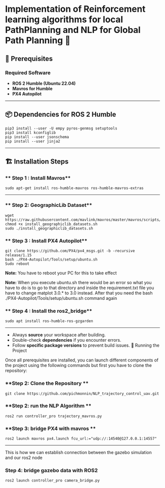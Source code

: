 # Implementation of Reinforcement learning algorithms for local PathPlanning and NLP for Global Path Planning 🚀

## 📌 Prerequisites

### **Required Software**

- **ROS 2 Humble (Ubuntu 22.04)**
- **Mavros for Humble**
- **PX4 Autopilot**
---
    


## 📦 Dependencies for ROS 2 Humble
    pip3 install --user -U empy pyros-genmsg setuptools
    pip3 install kconfiglib
    pip install --user jsonschema
    pip install --user jinja2
---

## 🏗 Installation Steps
### ** Step 1 : Install Mavros**
    sudo apt-get install ros-humble-mavros ros-humble-mavros-extras
---

### **  Step 2: GeographicLib Dataset**
    wget https://raw.githubusercontent.com/mavlink/mavros/master/mavros/scripts/install_geographiclib_datasets.sh
    chmod +x install_geographiclib_datasets.sh
    sudo ./install_geographiclib_datasets.sh

### ** Step 3 : Install PX4 Autopilot**
    git clone https://github.com/PX4/px4_msgs.git -b -recursive release/1.15
    bash ./PX4-Autopilot/Tools/setup/ubuntu.sh
    Sudo reboot  
**Note:** You have to reboot your PC for this to take effect

**Note:** When you execute ubuntu.sh there would be an error so what you have to do is to go to that directory and inside the requirement.txt file you have to change matplot 3.0.* to 3.0 instead. After that you need the bash ./PX4-Autopilot/Tools/setup/ubuntu.sh command again


### ** Step 4 : Install the ros2_bridge**
    sudo apt install ros-humble-ros-gzgarden
---
- Always **source** your workspace after building.
- Double-check **dependencies** if you encounter errors.
- Follow **specific package versions** to prevent build issues.
🚀 Running the Project

Once all prerequisites are installed, you can launch different components of the project using the following commands but first you have to clone the repository:
### **Step 2: Clone the Repository **
    git clone https://github.com/pichmonnin/NLP_trajectory_control_uav.git
### **Step 2: run the NLP Algorithm **
    ros2 run controller_pro trajectory_mavros.py
### **Step 3: bridge PX4 with mavros **
    ros2 launch mavros px4.launch fcu_url:="udp://:14540@127.0.0.1:14557"
---
This is how we can establish connection between the gazebo simulation and our ros2 node

### **Step 4: bridge gazebo data with ROS2**
    ros2 launch controller_pro camera_bridge.py









